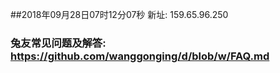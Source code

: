 ##2018年09月28日07时12分07秒 新址: 159.65.96.250
### 兔友常见问题及解答: https://github.com/wanggonging/d/blob/w/FAQ.md
